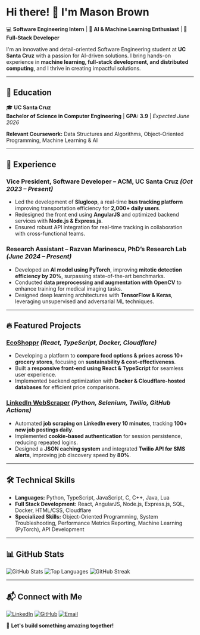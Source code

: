 # Hi there! 👋 I'm Mason Brown

💻 **Software Engineering Intern** | 🚀 **AI & Machine Learning Enthusiast** | 🎯 **Full-Stack Developer**

I'm an innovative and detail-oriented Software Engineering student at **UC Santa Cruz** with a passion for AI-driven solutions. I bring hands-on experience in **machine learning, full-stack development, and distributed computing**, and I thrive in creating impactful solutions.

---

## 📖 Education
🎓 **UC Santa Cruz**  
**Bachelor of Science in Computer Engineering** | **GPA: 3.9** | *Expected June 2026*  

**Relevant Coursework:** Data Structures and Algorithms, Object-Oriented Programming, Machine Learning & AI

---

## 💼 Experience
### **Vice President, Software Developer** – ACM, UC Santa Cruz *(Oct 2023 – Present)*
- Led the development of **Slugloop**, a real-time **bus tracking platform** improving transportation efficiency for **2,000+ daily users**.
- Redesigned the front end using **AngularJS** and optimized backend services with **Node.js & Express.js**.
- Ensured robust API integration for real-time tracking in collaboration with cross-functional teams.

### **Research Assistant** – Razvan Marinescu, PhD’s Research Lab *(June 2024 – Present)*
- Developed an **AI model using PyTorch**, improving **mitotic detection efficiency by 20%**, surpassing state-of-the-art benchmarks.
- Conducted **data preprocessing and augmentation with OpenCV** to enhance training for medical imaging tasks.
- Designed deep learning architectures with **TensorFlow & Keras**, leveraging unsupervised and adversarial ML techniques.

---

## 🔥 Featured Projects
### [**EcoShoppr**](https://github.com/yourusername/ecoshoppr) *(React, TypeScript, Docker, Cloudflare)*
- Developing a platform to **compare food options & prices across 10+ grocery stores**, focusing on **sustainability & cost-effectiveness**.
- Built a **responsive front-end using React & TypeScript** for seamless user experience.
- Implemented backend optimization with **Docker & Cloudflare-hosted databases** for efficient price comparisons.

### [**LinkedIn WebScraper**](https://github.com/yourusername/linkedin-webscraper) *(Python, Selenium, Twilio, GitHub Actions)*
- Automated **job scraping on LinkedIn every 10 minutes**, tracking **100+ new job postings daily**.
- Implemented **cookie-based authentication** for session persistence, reducing repeated logins.
- Designed a **JSON caching system** and integrated **Twilio API for SMS alerts**, improving job discovery speed by **80%**.

---

## 🛠 Technical Skills
- **Languages:** Python, TypeScript, JavaScript, C, C++, Java, Lua
- **Full Stack Development:** React, AngularJS, Node.js, Express.js, SQL, Docker, HTML/CSS, Cloudflare
- **Specialized Skills:** Object-Oriented Programming, System Troubleshooting, Performance Metrics Reporting, Machine Learning (PyTorch), API Development

---

## 📊 GitHub Stats
![GitHub Stats](https://github-readme-stats.vercel.app/api?username=MasonSBrown&show_icons=true&theme=light)
![Top Languages](https://github-readme-stats.vercel.app/api/top-langs/?username=MasonSBrown&layout=compact&theme=light)
![GitHub Streak](https://github-readme-streak-stats.herokuapp.com/?user=MasonSBrown&theme=light)

---

## 📬 Connect with Me
[![LinkedIn](https://img.shields.io/badge/LinkedIn-Profile-blue?logo=linkedin)](https://linkedin.com/in/mason-s-brown)
[![GitHub](https://img.shields.io/badge/GitHub-Profile-black?logo=github)](https://github.com/MasonSBrown)
[![Email](https://img.shields.io/badge/Email-Contact-orange)](mailto:650.mason.b@gmail.com)

🚀 **Let's build something amazing together!**
